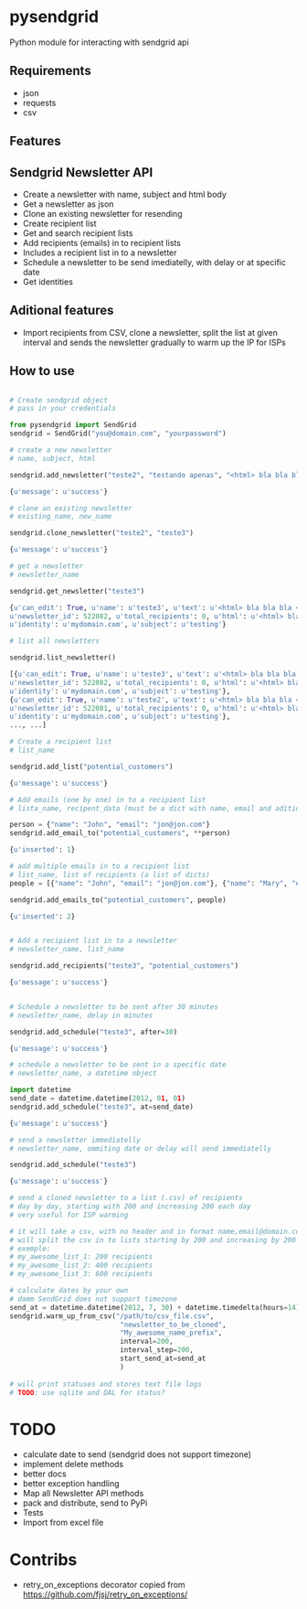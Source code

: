 pysendgrid
==========

Python module for interacting with sendgrid api

Requirements
------------

* json
* requests
* csv

Features
--------

## Sendgrid Newsletter API

* Create a newsletter with name, subject and html body
* Get a newsletter as json
* Clone an existing newsletter for resending
* Create recipient list
* Get and search recipient lists
* Add recipients (emails) in to recipient lists
* Includes a recipient list in to a newsletter
* Schedule a newsletter to be send imediatelly, with delay or at specific date
* Get identities

## Aditional features
* Import recipients from CSV, clone a newsletter, split the list at given interval and sends the newsletter gradually to warm up the IP for ISPs 


How to use
----------

```python

# Create sendgrid object
# pass in your credentials

from pysendgrid import SendGrid
sendgrid = SendGrid("you@domain.com", "yourpassword")

# create a new newsletter
# name, subject, html

sendgrid.add_newsletter("teste2", "testando apenas", "<html> bla bla bla </html>")

{u'message': u'success'}

# clone an existing newsletter
# existing_name, new_name

sendgrid.clone_newsletter("teste2", "teste3") 

{u'message': u'success'}

# get a newsletter
# newsletter_name

sendgrid.get_newsletter("teste3")

{u'can_edit': True, u'name': u'teste3', u'text': u'<html> bla bla bla </html>',
u'newsletter_id': 522082, u'total_recipients': 0, u'html': u'<html> bla bla bla </html>', u'type': u'html', u'date_schedule': 0,
u'identity': u'mydomain.com', u'subject': u'testing'}

# list all newsletters

sendgrid.list_newsletter()

[{u'can_edit': True, u'name': u'teste3', u'text': u'<html> bla bla bla </html>', 
u'newsletter_id': 522082, u'total_recipients': 0, u'html': u'<html> bla bla bla </html>', u'type': u'html', u'date_schedule': 0,
u'identity': u'mydomain.com', u'subject': u'testing'},
{u'can_edit': True, u'name': u'teste2', u'text': u'<html> bla bla bla </html>', 
u'newsletter_id': 522081, u'total_recipients': 0, u'html': u'<html> bla bla bla </html>', u'type': u'html', u'date_schedule': 0,
u'identity': u'mydomain.com', u'subject': u'testing'},
..., ...]

# Create a recipient list
# list_name

sendgrid.add_list("potential_customers")

{u'message': u'success'}

# Add emails (one by one) in to a recipient list
# lista_name, recipent_data (must be a dict with name, email and aditional keys)

person = {"name": "John", "email": "jon@jon.com"}
sendgrid.add_email_to("potential_customers", **person)

{u'inserted': 1}

# add multiple emails in to a recipient list
# list_name, list of recipients (a list of dicts)
people = [{"name": "John", "email": "jon@jon.com"}, {"name": "Mary", "email": "mary@mary.com"}]

sendgrid.add_emails_to("potential_customers", people)

{u'inserted': 2}


# Add a recipient list in to a newsletter
# newsletter_name, list_name

sendgrid.add_recipients("teste3", "potential_customers")

{u'message': u'success'}


# Schedule a newsletter to be sent after 30 minutes
# newsletter_name, delay in minutes

sendgrid.add_schedule("teste3", after=30)

{u'message': u'success'}

# schedule a newsletter to be sent in a specific date
# newsletter_name, a datetime object

import datetime
send_date = datetime.datetime(2012, 01, 01)
sendgrid.add_schedule("teste3", at=send_date)

{u'message': u'success'}

# send a newsletter immediatelly
# newsletter_name, ommiting date or delay will send immediatelly

sendgrid.add_schedule("teste3")

{u'message': u'success'}

# send a cloned newsletter to a list (.csv) of recipients
# day by day, starting with 200 and increasing 200 each day
# very useful for ISP warming

# it will take a csv, with no header and in format name,email@domain.com
# will split the csv in to lists starting by 200 and increasing by 200
# exemple:
# my_awesome_list_1: 200 recipients
# my_awesome_list_2: 400 recipients
# my_awesome_list_3: 600 recipients

# calculate dates by your own
# damm SendGrid does not support timezone
send_at = datetime.datetime(2012, 7, 30) + datetime.timedelta(hours=14)
sendgrid.warm_up_from_csv("/path/to/csv_file.csv",
                           "newsletter_to_be_cloned",
                           "My_awesome_name_prefix",
                           interval=200,
                           interval_step=200,
                           start_send_at=send_at
	                       )
 
# will print statuses and stores text file logs
# TODO: use sqlite and DAL for status?
```

# TODO

* calculate date to send (sendgrid does not support timezone)
* implement delete methods
* better docs
* better exception handling
* Map all Newsletter API methods
* pack and distribute, send to PyPi
* Tests
* Import from excel file

# Contribs
* retry_on_exceptions decorator copied from https://github.com/fjsj/retry_on_exceptions/